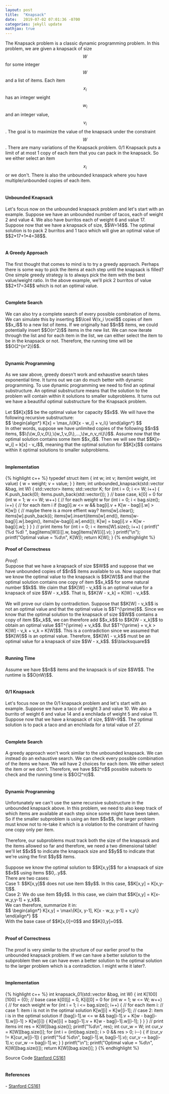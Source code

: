 ```yaml
---
layout: post
title:  "Knapsack"
date:   2019-07-02 07:01:36 -0700
categories: jekyll update
mathjax: true
---
```

The Knapsack problem is a classic dynamic programming problem. In this problem, we are given a knapsack of size $$W$$ for some integer $$W$$ and a list of items. Each item $$x_i$$ has an integer weight $$w_i$$ and an integer value, $$v_i$$. The goal is to maximize the value of the knapsack under the constraint $$W$$. There are many variations of the Knapsack problem. 0/1 Knapsack puts a limit of at most 1 copy of each item that you can pack in the knapsack. So we either select an item $$x_i$$ or we don't. There is also the unbounded knaspack where you have multiple/unbounded copies of each item.
<br>
<br>
<!----------------------------------------------------------------------------------->
<h4><b>Unbounded Knapsack</b></h4>
Let's focus now on the unbounded knapsack problem and let's start with an example. Suppose we have an unbounded number of tacos, each of weight 2 and value 4. We also have burritos each of weight 6 and value 17. Suppose now that we have a knapsack of size, $$W=14$$. The optimal solution is to pack 2 burritos and 1 taco which will give an optimal value of $$2*17+1*4=38$$. 
<br>
<br>
<!----------------------------------------------------------------------------------->
<h4><b>A Greedy Approach</b></h4>
The first thought that comes to mind is to try a greedy approach. Perhaps there is some way to pick the items at each step until the knapsack is filled? One simple greedy strategy is to always pick the item with the best value/weight ratio. In the above example, we'll pick 2 burritos of value $$2*17=34$$ which is not an optimal value.
<br>
<br>
<!----------------------------------------------------------------------------------->
<h4><b>Complete Search</b></h4>
We can also try a complete search of every possible combination of items. We can simulate this by inserting $$\lceil W/x_i \rceil$$ copies of item $$x_i$$ to a new list of items. If we originally had $$n$$ items, we could potentially insert $$O(n^2)$$ items in the new list. We can now iterate through the list and for each item in the list, we can either select the item to be in the knapsack or not. Therefore, the running time will be $$O(2^{n^2})$$.
<br>
<br>
<!----------------------------------------------------------------------------------->
<h4><b>Dynamic Programming</b></h4>
As we saw above, greedy doesn't work and exhaustive search takes exponential time. It turns out we can do much better with dynamic programming. To use dynamic programming we need to find an optimal substructure. An optimal substructure means that the solution to the problem will contain within it solutions to smaller subproblems. It turns out we have a beautiful optimal substructure for the Knapsack problem.
<br>
<br>
Let $$K[x]$$ be the optimal value for capacity $$x$$. We will have the following recursive substructure:
<div center>
$$
\begin{align*}
K[x] = \max_i\{K[x - w_i] + v_i\}
\end{align*}
$$
</div>
In other words, suppose we have unlimited copies of the following $$n$$ items, $$\{\{w_0,v_0\},\{w_1,v_0\},...,\{w_n,v_n\}\}$$. Assume now that the optimal solution contains some item $$x_i$$. Then we will see that $$K[x-w_i] = k[x] - v_i$$, meaning that the optimal solution for $$K[x]$$ contains within it optimal solutions to smaller subproblems.
<br>
<br>
<!----------------------------------------------------------------------------------->
<h4><b>Implementation</b></h4>
{% highlight c++ %}
typedef struct item {
    int w;
    int v;
    item(int weight, int value) {
        w = weight;
        v = value;
    }
} item;
int unbounded_knapsack(std::vector<item> &bag, int W) {
    std::vector<std::vector<int>> items;
    std::vector<int> K;
    for (int i = 0; i <= W; i++) {
        K.push_back(0);
        items.push_back(std::vector<int>());
    }
    // base case, k[0] = 0
    for (int w = 1; w <= W; w++) { // for each weight w
        for (int i = 0; i < bag.size(); i++) { // for each item i
            if (bag[i].w <= w && bag[i].v + K[w - bag[i].w] > K[w]) {
                // maybe there is a more effient way?
                items[w].clear();
                items[w].push_back(i);
                items[w].insert(items[w].end(), items[w-bag[i].w].begin(), items[w-bag[i].w].end());
                K[w] = bag[i].v + K[w - bag[i].w];
            }
        }
    }
    // print items
    for (int i = 0; i < items[W].size(); i++) {
        printf("(%d %d) ", bag[items[W][i]].w, bag[items[W][i]].v);
    }
    printf("\n");
    printf("Optimal value = %d\n", K[W]);
    return K[W];
}
{% endhighlight %}
<br>
<!----------------------------------------------------------------------------------->
<h4><b>Proof of Correctness</b></h4>
<i>Proof:</i> <br>
Suppose that we have a knapsack of size $$W$$ and suppose that we have unbounded copies of $$n$$ items available to us. Now suppose that we know the optimal value to the knapsack is $$K[W]$$ and that the optimal solution contains one copy of item $$x_k$$ for some natural number $$k$$. We claim that $$K[W] - v_k$$ is an optimal value for a knapsack of size $$W - x_k$$. That is, $$K[W - x_k] = K[W] - v_k$$.
<br><br>
We will prove our claim by contradiction. Suppose that $$K[W] - v_k$$ is not an optimal value and that the optimal value is $$T^{\prime}$$. Since we know that the optimal solution to the knapsack of size $$W$$ contains a copy of item $$x_k$$, we can therefore add $$x_k$$ to $$K[W - x_k]$$ to obtain an optimal value $$T^{\prime} + v_k$$. But $$T^{\prime} + v_k >  K[W] - v_k + v_k = K[W]$$. This is a contradiction since we assumed that $$K[W]$$ is an optimal value. Therefore, $$K[W] - v_k$$ must be an optimal value for a knapsack of size $$W - x_k$$. $$\blacksquare$$
<br>
<br>
<!----------------------------------------------------------------------------------->
<h4><b>Running Time</b></h4>
Assume we have $$n$$ items and the knapsack is of size $$W$$. The runtime is $$O(nW)$$.
<br>
<br>
<!----------------------------------------------------------------------------------->
<h4><b>0/1 Knapsack</b></h4>
Let's focus now on the 0/1 knapsack problem and let's start with an example. Suppose we have a taco of weight 3 and value 10. We also a burrito of weight 6 and value 14 and a enchilada of weight 5 and value 11. Suppose now that we have a knapsack of size, $$W=9$$. The optimal solution is to pack a taco and an enchilada for a total value of 27.
<br>
<br>
<!----------------------------------------------------------------------------------->
<h4><b>Complete Search</b></h4>
A greedy approach won't work similar to the unbounded knapsack. We can instead do an exhaustive search. We can check every possible combination of the items we have. We will have 2 choices for each item. We either select the item or we don't. Therefore, we have $$2^n$$ possible subsets to check and the running time is $$O(2^n)$$. 
<br>
<br>
<!----------------------------------------------------------------------------------->
<h4><b>Dynamic Programming</b></h4>
Unfortunately we can't use the same recursive substructure in the unbounded knapsack above. In this problem, we need to also keep track of which items are available at each step since some might have been taken. So if the smaller subproblem is using an item $$x$$, the larger problem must know not to re-take it which is a violation to the constraint of having one copy only per item.
<br>
<br>
Therefore, our subproblems must track both the size of the knapsack and the items allowed so far and therefore, we need a two dimensional table! we'll let $$x$$ to indicate the knapsack size and $$y$$ to indicate that we're using the first $$y$$ items.
<br>
<br>
Suppose we know the optimal solution to $$K[x,y]$$ for a knapsack of size $$x$$ using items $$0,..y$$.
<br>
There are two cases:
<br>
Case 1: $$K[x,y]$$ does not use item $$y$$. In this case, $$K[x,y] = K[x,y-1]$$.
<br>
Case 2: We do use item $$y$$. In this case, we claim that $$K[x,y] = K[x-w_y,y-1] + y_k$$.
<br>
We can therefore, summarize it in:
<div center>
$$
\begin{align*}
K[x,y] = \max\{K[x, y-1], K[x - w_y, y-1] + v_y\}
\end{align*}
$$
</div>
With the base case of $$K[x,0]=0$$ and $$K[0,y]=0$$.
<br>
<br>
<!----------------------------------------------------------------------------------->
<h4><b>Proof of Correctness</b></h4>
The proof is very similar to the structure of our earlier proof to the unbounded knapsack problem. If we can have a better solution to the subproblem then we can have even a better solution to the optimal solution to the larger problem which is a contradiction. I might write it later?.
<br>
<br>
<!----------------------------------------------------------------------------------->
<h4><b>Implementation</b></h4>
{% highlight c++ %}
int knapsack_01(std::vector<item> &bag, int W) {
    int K[100][100] = {0};
    // base case k[0][j] = 0, K[i][0] = 0
    for (int w = 1; w <= W; w++) { // for each weight w
        for (int i = 1; i <= bag.size(); i++) { // for each item i:
            // case 1: item i is not in the optimal solution
            K[w][i] = K[w][i-1];
            // case 2: item i is in the optimal solution
            if (bag[i-1].w <= w && bag[i-1].v + K[w - bag[i-1].w][i-1] > K[w][i]) {
                K[w][i] = bag[i-1].v + K[w - bag[i-1].w][i-1];
            }
        }
    }
    // print items
    int res = K[W][bag.size()];
    printf("%d\n", res);
    int cur_w = W;
    int cur_v = K[W][bag.size()];
    for (int i = (int)bag.size(); i > 0 && res > 0; i--) {
        if (cur_v != K[cur_w][i-1]) {
            printf("%d %d\n", bag[i-1].w, bag[i-1].v);
            cur_v -= bag[i-1].v;
            cur_w -= bag[i-1].w;
        }
    }
    printf("\n");
    printf("Optimal value = %d\n", K[W][bag.size()]);
    return K[W][bag.size()];
}
{% endhighlight %}

Source Code <a href="https://github.com/strncat/algorithms-and-data-structures/blob/master/dynamic-programming/knapsack.cpp">Stanford CS161</a>
<br>
<br>
<!----------------------------------------------------------------------------------->
<h4><b>References</b></h4>
- <a href="http://web.stanford.edu/class/cs161/schedule.html">Stanford CS161</a>
<br>
<br>
